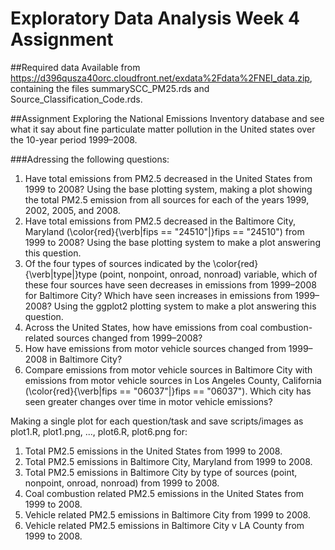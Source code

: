 # Exploratory Data Analysis Week 4 Assignment

##Required data
Available from https://d396qusza40orc.cloudfront.net/exdata%2Fdata%2FNEI_data.zip, containing the files summarySCC_PM25.rds and Source_Classification_Code.rds.

##Assignment
Exploring the National Emissions Inventory database and see what it say about fine particulate matter pollution in the United states over the 10-year period 1999–2008.

###Adressing the following questions:

1. Have total emissions from PM2.5 decreased in the United States from 1999 to 2008? Using the base plotting system, making a plot showing the total PM2.5 emission from all sources for each of the years 1999, 2002, 2005, and 2008.
2. Have total emissions from PM2.5 decreased in the Baltimore City, Maryland (\color{red}{\verb|fips == "24510"|}fips == "24510") from 1999 to 2008? Using the base plotting system to make a plot answering this question.
3. Of the four types of sources indicated by the \color{red}{\verb|type|}type (point, nonpoint, onroad, nonroad) variable, which of these four sources have seen decreases in emissions from 1999–2008 for Baltimore City? Which have seen increases in emissions from 1999–2008? Using the ggplot2 plotting system to make a plot answering this question.
4. Across the United States, how have emissions from coal combustion-related sources changed from 1999–2008?
5. How have emissions from motor vehicle sources changed from 1999–2008 in Baltimore City?
6. Compare emissions from motor vehicle sources in Baltimore City with emissions from motor vehicle sources in Los Angeles County, California (\color{red}{\verb|fips == "06037"|}fips == "06037"). Which city has seen greater changes over time in motor vehicle emissions?

Making a single plot for each question/task and save scripts/images as plot1.R, plot1.png, ..., plot6.R, plot6.png for:

1. Total PM2.5 emissions in the United States from 1999 to 2008.
2. Total PM2.5 emissions in Baltimore City, Maryland from 1999 to 2008.
3. Total PM2.5 emissions in Baltimore City by type of sources (point, nonpoint, onroad, nonroad) from 1999 to 2008.
4. Coal combustion related PM2.5 emissions in the United States from 1999 to 2008.
5. Vehicle related PM2.5 emissions in Baltimore City from 1999 to 2008.
6. Vehicle related PM2.5 emissions in Baltimore City v LA County from 1999 to 2008.
